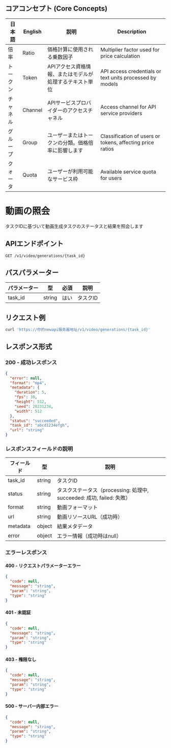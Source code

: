 ## コアコンセプト (Core Concepts)

| 日本語 | English | 説明 | Description |
|------|---------|------|-------------|
| 倍率 | Ratio | 価格計算に使用される乗数因子 | Multiplier factor used for price calculation |
| トークン | Token | APIアクセス資格情報、またはモデルが処理するテキスト単位 | API access credentials or text units processed by models |
| チャネル | Channel | APIサービスプロバイダーのアクセスチャネル | Access channel for API service providers |
| グループ | Group | ユーザーまたはトークンの分類。価格倍率に影響します | Classification of users or tokens, affecting price ratios |
| クォータ | Quota | ユーザーが利用可能なサービス枠 | Available service quota for users |

# 動画の照会

タスクIDに基づいて動画生成タスクのステータスと結果を照会します

## APIエンドポイント

```
GET /v1/video/generations/{task_id}
```

## パスパラメーター

| パラメーター | 型 | 必須 | 説明 |
|------|------|------|------|
| task_id | string | はい | タスクID |

## リクエスト例

```bash
curl 'https://你的newapi服务器地址/v1/video/generations/{task_id}'
```

## レスポンス形式

### 200 - 成功レスポンス

```json
{
  "error": null,
  "format": "mp4",
  "metadata": {
    "duration": 5,
    "fps": 30,
    "height": 512,
    "seed": 20231234,
    "width": 512
  },
  "status": "succeeded",
  "task_id": "abcd1234efgh",
  "url": "string"
}
```

### レスポンスフィールドの説明

| フィールド | 型 | 説明 |
|------|------|------|
| task_id | string | タスクID |
| status | string | タスクステータス（processing: 処理中, succeeded: 成功, failed: 失敗） |
| format | string | 動画フォーマット |
| url | string | 動画リソースURL（成功時） |
| metadata | object | 結果メタデータ |
| error | object | エラー情報（成功時はnull） |

### エラーレスポンス

#### 400 - リクエストパラメーターエラー
```json
{
  "code": null,
  "message": "string",
  "param": "string",
  "type": "string"
}
```

#### 401 - 未認証
```json
{
  "code": null,
  "message": "string",
  "param": "string",
  "type": "string"
}
```

#### 403 - 権限なし
```json
{
  "code": null,
  "message": "string",
  "param": "string",
  "type": "string"
}
```

#### 500 - サーバー内部エラー
```json
{
  "code": null,
  "message": "string",
  "param": "string",
  "type": "string"
}
```